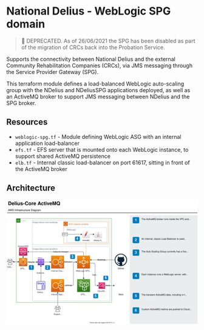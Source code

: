 # National Delius - WebLogic SPG domain

> :memo: DEPRECATED. As of 26/06/2021 the SPG has been disabled as part of the migration of CRCs back into the Probation Service.

Supports the connectivity between National Delius and the external Community Rehabilitation Companies (CRCs), via JMS messaging through the Service Provider Gateway (SPG).

This terraform module defines a load-balanced WebLogic auto-scaling group with the NDelius and NDeliusSPG applications deployed, 
as well as an ActiveMQ broker to support JMS messaging between NDelius and the SPG broker.

## Resources
* `weblogic-spg.tf` - Module defining WebLogic ASG with an internal application load-balancer
* `efs.tf` - EFS server that is mounted onto each WebLogic instance, to support shared ActiveMQ persistence
* `elb.tf` - Internal classic load-balancer on port 61617, sitting in front of the ActiveMQ broker

## Architecture

![ActiveMQ](delius-core-activemq.svg)